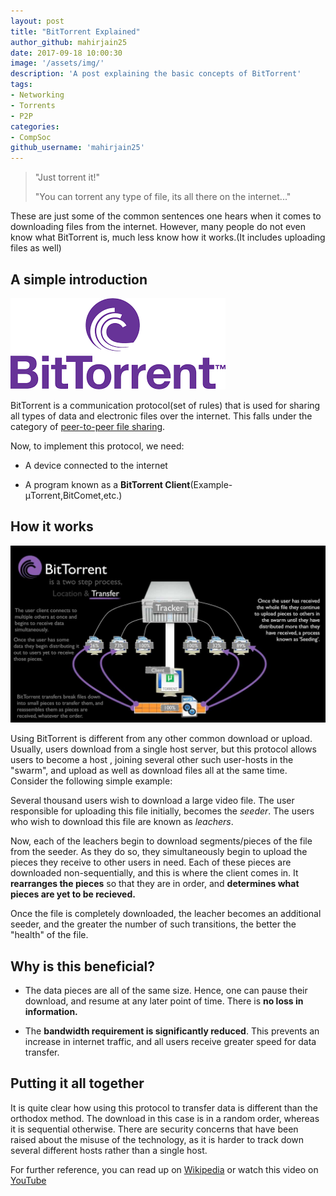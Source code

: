 ```yaml
---
layout: post
title: "BitTorrent Explained"
author_github: mahirjain25
date: 2017-09-18 10:00:30
image: '/assets/img/'
description: 'A post explaining the basic concepts of BitTorrent'
tags:
- Networking 
- Torrents
- P2P
categories:
- CompSoc
github_username: 'mahirjain25'
---
```



>"Just torrent it!"
> 
>"You can torrent any type of file, its all there on the internet..."

These are just some of the common sentences one hears when it comes to downloading files from the internet. However, many people do not even know what BitTorrent is, much less know how it works.(It includes uploading files as well)

## A simple introduction

![BitTorrent Logo](/blog/assets/img/BitTorrent-Explained/pic1.png)

BitTorrent is a communication protocol(set of rules) that is used for sharing all types of data and electronic files over the internet. This falls under the category of [peer-to-peer file sharing](https://en.wikipedia.org/wiki/Peer-to-peer_file_sharing).

Now, to implement this protocol, we need:

* A device connected to the internet

* A program known as a **BitTorrent Client**(Example- μTorrent,BitComet,etc.)


## How it works

![Operation Explained](/blog/assets/img/BitTorrent-Explained/pic2.jpg)

Using BitTorrent is different from any other common download or upload. Usually, users download from a single host server, but this protocol allows users to become a host , joining several other such user-hosts in the "swarm", and upload as well as download files all at the same time. Consider the following simple example:

Several thousand users wish to download a large video file. The user responsible for uploading this file initially, becomes the _seeder_. The users who wish to download this file are known as _leachers_.

Now, each of the leachers begin to download segments/pieces of the file from the seeder. As they do so, they simultaneously begin to upload the pieces they receive to other users in need. Each of these pieces are downloaded non-sequentially, and this is where the client comes in. It **rearranges the pieces** so that they are in order, and **determines what pieces are yet to be recieved.**

Once the file is completely downloaded, the leacher becomes an additional seeder, and the greater the number of such transitions, the better the "health" of the file.


## Why is this beneficial?

* The data pieces are all of the same size. Hence, one can pause their download, and resume at any later point of time. There is **no loss in information.**

* The **bandwidth requirement is significantly reduced**. This prevents an increase in internet traffic, and all users receive greater speed for data transfer.


## Putting it all together

It is quite clear how using this protocol to transfer data is different than the orthodox method. The download in this case is in a random order, whereas it is sequential otherwise. There are security concerns that have been raised about the misuse of the technology, as it is harder to track down several different hosts rather than a single host. 

For further reference, you can read up on [Wikipedia](https://en.wikipedia.org/wiki/BitTorrent#Technologies_built_on_BitTorrent) or watch this video on [YouTube](https://www.youtube.com/watch?v=urzQeD7ftbI)
 







